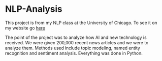 # NLP-Analysis

This project is from my NLP class at the University of Chicago. To see it on my website go [here](https://taylorfurry.com/2024/01/03/ai-sentiment-analysis/)

The point of the project was to analyze how AI and new technology is received. We were given 200,000 recent news articles and we were to analyze them. Methods used include topic modeling, named entity recognition and sentiment analysis. Everything was done in Python.
